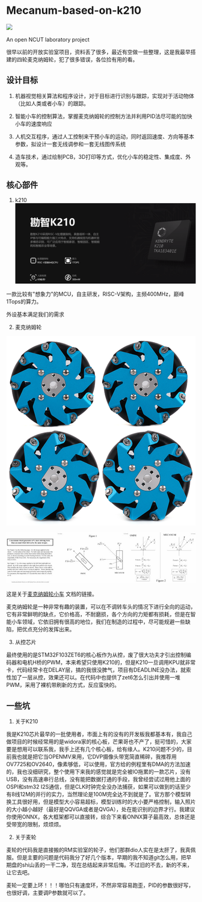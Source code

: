 # Mecanum-based-on-k210

![](https://img.shields.io/badge/Author-Hemistic-green)

An open NCUT laboratory project

很早以前的开放实验室项目，资料丢了很多，最近有空做一些整理，这是我最早搭建的四轮麦克纳姆轮，犯了很多错误，各位捡有用的看。

## 设计目标

1. 机器视觉相关算法和程序设计，对于目标进行识别与跟踪，实现对于活动物体（比如人类或者小车）的跟踪。

2. 智能小车的控制算法，掌握麦克纳姆轮的控制方法并利用PID法尽可能的加快小车的速度响应

3. 人机交互程序，通过人工控制来干预小车的运动，同时返回速度、方向等基本参数，拟设计一套无线调参和一套无线图传系统

4. 造车技术，通过绘制PCB，3D打印等方式，优化小车的稳定性、集成度、外观等。

## 核心部件

1. k210![image-20200902185546935](https://github.com/Hemistic/Mecanum-based-on-k210/blob/master/image/image-20200902185546935.png)

一款比较有"想象力"的MCU，自主研发，RISC-V架构，主频400MHz，巅峰1Tops的算力。

外设基本满足我们的需求

2. 麦克纳姆轮

![【学渣的自我修养】麦克纳姆轮浅谈](https://github.com/Hemistic/Mecanum-based-on-k210/blob/master/image/7e655e2421da64a088a64585b2761cb5_1440w.jpg)

![img](https://github.com/Hemistic/Mecanum-based-on-k210/blob/master/image/693092f7ca548af79d2eff49aa04be4c_720w.jpg)

这是关于[麦克纳姆轮小车](https://zhuanlan.zhihu.com/p/20282234 "Title") 文档的链接。

麦克纳姆轮是一种非常有趣的装置，可以在不调转车头的情况下进行全向的运动，它有非常鲜明的缺点，它价格高，不耐磨损，各个方向的力矩都有损耗，但是在智能小车领域，它依旧拥有很高的地位，我们在制造的过程中，尽可能规避一些缺陷，把优点充分的发挥出来。

3. 从控芯片

最终使用的是STM32F103ZET6的核心板作为从控，废了很大功夫才引出控制编码器和电机H桥的PWM，本来希望只使用K210的，但是K210一旦调用KPU就非常卡，代码经常卡在DELAY层，搞的我很没脾气，项目有DEADLINE没办法，就索性加了一层从控，效果还可以。在代码中也提供了zet6怎么引出并使用一堆PWM，采用了裸机带刷新的方式，反应蛮快的。

## 一些坑

1. 关于K210

我是K210芯片最早的一批使用者，市面上有的没有的开发板我都基本有，我自己做项目的时候经常用的是widora家的核心板，芒果哥也不产了，挺可惜的，大家要是想用可以联系我，我手上还有几个核心板，给有缘人。K210问题不少的，目前我也就是把它当OPENMV来用，它DVP摄像头带宽简直稀碎，我推荐用OV7725和OV2640，像素够低，可以使用，官方给的例程里有DMA的方法加速的，我也没细研究，整个使用下来我的感觉就是完全被IO拖累的一款芯片，没有USB，没有高速串行总线，没有能把数据打通的手段，我曾经尝试过用他上面的OSPI和stm32 I2S通信，但是CLK时钟完全没办法捕获，如果可以做到的话至少有8线12M的并行的实力，当然理论是100M完全达不到就是了。官方那个模型转换工具很好用，但是模型大小容易超标，模型训练时的大小要严格控制，输入照片的大小越小越好（最好是QQVGA或者是QVGA），处在能识别的边界才行。我建议你使用ONNX，各大框架都可以直接转，综合下来看ONNX算子最高效，总体还是受带宽的限制，烦烦烦。

2. 关于麦轮

麦轮的代码我是直接搬的RM实验室的轮子，他们那群dio人实在是太肝了，我真佩服。但是主要的问题是代码我分了好几个版本，早期的我不知道git怎么用，把早期盘的shi山丢的一干二净，现在总结起来非常后悔。不过旧的不去，新的不来，让它去吧。

麦轮一定要上环！！！哪怕只有速度环，不然非常容易跑歪，PID的参数很好写，也很好调，主要调P参数就可以了。
